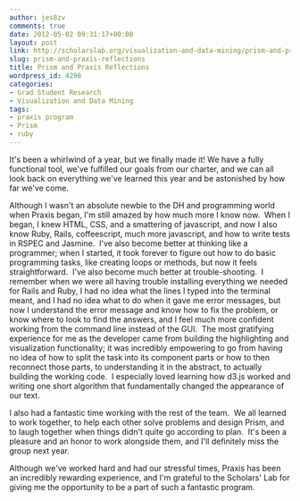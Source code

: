 ```yaml
---
author: jes8zv
comments: true
date: 2012-05-02 09:31:17+00:00
layout: post
link: http://scholarslab.org/visualization-and-data-mining/prism-and-praxis-reflections/
slug: prism-and-praxis-reflections
title: Prism and Praxis Reflections
wordpress_id: 4298
categories:
- Grad Student Research
- Visualization and Data Mining
tags:
- praxis program
- Prism
- ruby
---
```


It's been a whirlwind of a year, but we finally made it! We have a fully functional tool, we've fulfilled our goals from our charter, and we can all look back on everything we've learned this year and be astonished by how far we've come.

Although I wasn't an absolute newbie to the DH and programming world when Praxis began, I'm still amazed by how much more I know now.  When I began, I knew HTML, CSS, and a smattering of javascript, and now I also know Ruby, Rails, coffeescript, much more javascript, and how to write tests in RSPEC and Jasmine.  I've also become better at thinking like a programmer; when I started, it took forever to figure out how to do basic programming tasks, like creating loops or methods, but now it feels straightforward.  I've also become much better at trouble-shooting.  I remember when we were all having trouble installing everything we needed for Rails and Ruby, I had no idea what the lines I typed into the terminal meant, and I had no idea what to do when it gave me error messages, but now I understand the error message and know how to fix the problem, or know where to look to find the answers, and I feel much more confident working from the command line instead of the GUI.  The most gratifying experience for me as the developer came from building the highlighting and visualization functionality; it was incredibly empowering to go from having no idea of how to split the task into its component parts or how to then reconnect those parts, to understanding it in the abstract, to actually building the working code.  I especially loved learning how d3.js worked and writing one short algorithm that fundamentally changed the appearance of our text.

I also had a fantastic time working with the rest of the team.  We all learned to work together, to help each other solve problems and design Prism, and to laugh together when things didn't quite go according to plan.  It's been a pleasure and an honor to work alongside them, and I'll definitely miss the group next year.

Although we've worked hard and had our stressful times, Praxis has been an incredibly rewarding experience, and I'm grateful to the Scholars' Lab for giving me the opportunity to be a part of such a fantastic program.
